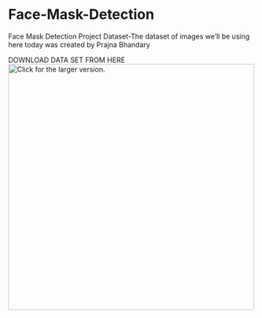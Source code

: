 # Face-Mask-Detection
Face Mask Detection Project
Dataset-The dataset of  images we’ll be using here today was created by  Prajna Bhandary 

DOWNLOAD DATA SET FROM HERE <a href="https://drive.google.com/drive/folders/1q6oFPDW0qWYeCs8GBTT5Wlpy2fcUK_-P?usp=sharing"><img src="https://drive.google.com/drive/folders/1q6oFPDW0qWYeCs8GBTT5Wlpy2fcUK_-P?usp=sharing" style="width: 500px; max-width: 100%; height: auto" title="Click for the larger version." /></a>
